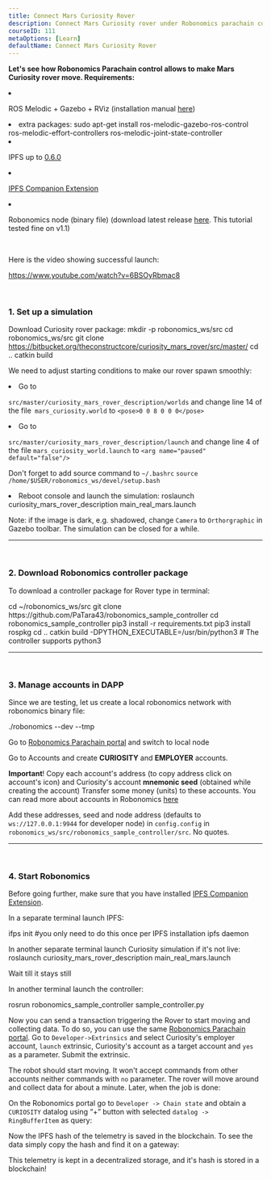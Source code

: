 ```yaml
---
title: Connect Mars Curiosity Rover
description: Connect Mars Curiosity rover under Robonomics parachain control.
courseID: 111
metaOptions: [Learn]
defaultName: Connect Mars Curiosity Rover
---
```


**Let's see how Robonomics Parachain control allows to make Mars Curiosity rover move. Requirements:**

<List>

<li class="flex">

ROS Melodic + Gazebo + RViz (installation manual [here](http://wiki.ros.org/melodic/Installation))

</li>


<li>extra packages:

<LessonCodeWrapper language="bash" codeClass="big-code">
  sudo apt-get install ros-melodic-gazebo-ros-control ros-melodic-effort-controllers ros-melodic-joint-state-controller
</LessonCodeWrapper>

</li>

<li class="flex">

IPFS up to [0.6.0](https://dist.ipfs.io/go-ipfs/v0.6.0/go-ipfs_v0.6.0_linux-386.tar.gz)

</li>

<li class="flex">

[IPFS Companion Extension](https://github.com/ipfs/ipfs-companion)

</li>

<li class="flex">

Robonomics node (binary file) (download latest release [here](https://github.com/airalab/robonomics/releases). This tutorial tested fine on v1.1)

</li>

</List>

<br/>

Here is the video showing successful launch:

https://www.youtube.com/watch?v=6BSOyRbmac8


<br/>

### 1. Set up a simulation

Download Curiosity rover package:
<LessonCodeWrapper language="bash">
  mkdir -p robonomics_ws/src
  cd robonomics_ws/src
  git clone https://bitbucket.org/theconstructcore/curiosity_mars_rover/src/master/
  cd ..
  catkin build
</LessonCodeWrapper>

We need to adjust starting conditions to make our rover spawn smoothly:

<List>

<li>Go to

`src/master/curiosity_mars_rover_description/worlds` and change line 14 of the file` mars_curiosity.world` to 
`<pose>0 0 8 0 0 0</pose>`

</li>

<li>Go to

`src/master/curiosity_mars_rover_description/launch` and change line 4 of the file  `mars_curiosity_world.launch` to 
`<arg name="paused" default="false"/>`

Don't forget to add source command to `~/.bashrc`
`source /home/$USER/robonomics_ws/devel/setup.bash`

</li>

<li> Reboot console and launch the simulation:

<LessonCodeWrapper language="bash" codeClass="long-code">
  roslaunch curiosity_mars_rover_description main_real_mars.launch
</LessonCodeWrapper>

<LessonImages imageClasses="mb" src="connect-mars-curiosity-rover/rover.jpg" alt="Mars rover"/>

</li>

</List>

Note: if the image is dark, e.g. shadowed, change `Camera` to `Orthorgraphic` in Gazebo toolbar.
The simulation can be closed for a while.

------------

<br/>

### 2. Download Robonomics controller package
To download a controller package for Rover type in terminal:

<LessonCodeWrapper language="bash" codeClass="long-code">
cd ~/robonomics_ws/src
git clone https://github.com/PaTara43/robonomics_sample_controller
cd robonomics_sample_controller
pip3 install -r requirements.txt
pip3 install rospkg
cd ..
catkin build -DPYTHON_EXECUTABLE=/usr/bin/python3 # The controller supports python3
</LessonCodeWrapper>


------------

<br/>

### 3. Manage accounts in DAPP
Since we are testing, let us create a local robonomics network with robonomics binary file:

<LessonCodeWrapper language="bash">
  ./robonomics --dev --tmp
</LessonCodeWrapper>

<LessonImages imageClasses="mb" src="connect-mars-curiosity-rover/robonomics.jpg" alt="Running node"/>


Go to [Robonomics Parachain portal](https://polkadot.js.org/apps/?rpc=wss%3A%2F%2Fkusama.rpc.robonomics.network%2F#/) and switch to local node 


<LessonImages imageClasses="mb" src="connect-mars-curiosity-rover/local_node.jpg" alt="Local node"/>


Go to Accounts and create **CURIOSITY** and **EMPLOYER** accounts.

**Important**! Copy each account's address (to copy address click on account's icon) and Curiosity's account **mnemonic seed** (obtained while creating the account)
Transfer some money (units) to these accounts. You can read more about accounts in Robonomics [here](https://wiki.robonomics.network/docs/en/create-account-in-dapp/)

<LessonImages imageClasses="mb" src="connect-mars-curiosity-rover/account_creation.jpg" alt="Account creation"/>


Add these addresses, seed and node address (defaults to `ws://127.0.0.1:9944` for developer node) in `config.config` in `robonomics_ws/src/robonomics_sample_controller/src`. No quotes.

------------

<br/>

### 4. Start Robonomics

Before going further, make sure that you have installed [IPFS Companion Extension](https://github.com/ipfs/ipfs-companion).

In a separate terminal launch IPFS:

<LessonCodeWrapper language="bash" codeClass="long-code">
ifps init #you only need to do this once per IPFS installation
ipfs daemon
</LessonCodeWrapper>

In another separate terminal launch Curiosity simulation if it's not live:
<LessonCodeWrapper language="bash" codeClass="long-code">
roslaunch curiosity_mars_rover_description main_real_mars.launch
</LessonCodeWrapper>

Wait till it stays still

In another terminal launch the controller:

<LessonCodeWrapper language="bash" codeClass="long-code">
rosrun robonomics_sample_controller sample_controller.py
</LessonCodeWrapper>

<LessonImages imageClasses="mb" src="connect-mars-curiosity-rover/controller.jpg" alt="Controller"/>

Now you can send a transaction triggering the Rover to start moving and collecting data. To do so, you can use the same [Robonomics Parachain portal](https://polkadot.js.org/apps/?rpc=wss%3A%2F%2Fkusama.rpc.robonomics.network%2F#/).
Go to `Developer->Extrinsics` and select Curiosity's employer account, `launch` extrinsic, Curiosity's account as a target account and `yes` as a parameter.
Submit the extrinsic.

<LessonImages imageClasses="mb" src="connect-mars-curiosity-rover/extrinsic.jpg" alt="Extrinsic"/>

The robot should start moving. It won't accept commands from other accounts neither commands with `no` parameter. The rover will move around and collect data for about a minute.
Later, when the job is done:

<LessonImages imageClasses="mb" src="connect-mars-curiosity-rover/job_done.jpg" alt="Job done"/>


On the Robonomics portal go to `Developer -> Chain state` and obtain a `CURIOSITY` datalog using “+” button with selected `datalog -> RingBufferItem` as query: 

<LessonImages imageClasses="mb" src="connect-mars-curiosity-rover/datalog.jpg" alt="Datalog"/>


Now the IPFS hash of the telemetry is saved in the blockchain. To see the data simply copy the hash and find it on a gateway:

<LessonImages imageClasses="mb" src="connect-mars-curiosity-rover/data_in_ipfs.jpg" alt="Data in IPFS"/>


This telemetry is kept in a decentralized storage, and it's hash is stored in a blockchain!
